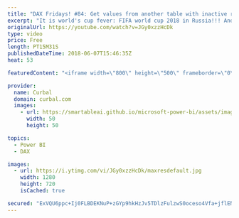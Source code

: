 ```yaml
---
title: "DAX Fridays! #84: Get values from another table with inactive relationships"
excerpt: "It is world's cup fever: FIFA world cup 2018 in Russia!!! And we dont want to miss anything right?  That is where Power BI comes to the rescue :)  I am going to build a Power BI file to follow the world cup and I decided to show you how I create it while creating it :)  In the first video, I downloaded"
originalUrl: https://youtube.com/watch?v=JGy0xzzHcDk
type: video
price: Free
length: PT15M31S
publishedDateTime: 2018-06-07T15:46:35Z
heat: 53

featuredContent: "<iframe width=\"800\" height=\"500\" frameborder=\"0\" src=\"https://www.youtube.com/embed/JGy0xzzHcDk\" allow=\"accelerometer; autoplay; encrypted-media; gyroscope; picture-in-picture\" allowfullscreen></iframe>"

provider:
  name: Curbal
  domain: curbal.com
  images:
    - url: https://smartableai.github.io/microsoft-power-bi/assets/images/organizations/curbal.com-50x50.jpg
      width: 50
      height: 50

topics:
  - Power BI
  - DAX

images:
  - url: https://i.ytimg.com/vi/JGy0xzzHcDk/maxresdefault.jpg
    width: 1280
    height: 720
    isCached: true

secured: "ExVQU6ppc+Ij0FLBDEKNuP+zGYp9hkHzJv5TDlzFulzwS0oceso4Vfa+jflENqYixJLwRI0bOfd1sk5qi/JTp/PjXOdLolx6V+/DkmnzWmpAdcgJ7SNqEJGNEvpFqcnCh1OY1/OlrPS7K8cy3B/Ryp0qNohScPeViJ0qQVwxHdGeSYBWegneUnPuJU7q2a2o0axPyB2XZjXB7eejk5JkHVlpP1wGqkRc3ltkPAu19kveV9XTr5XjyvzYR1/v2RVYidiSwqrRzILF6voHYJ4IDDWCEaTKHIp1LM0YHgVGlYB4W5T6MglWFCGMkrvgk6Kx133tTSh3lJBGCq3/vTD46gDixCsMD/Gs63vzTgDaw3m4vLM92F+vALfAh8eWCiADX9CyRnEdrloKJGnp/hmQQY0ZdcPKGkjYT7vEfqpYWxk=;b4R7ql/tLmTtW88YSjfptQ=="
---
```


